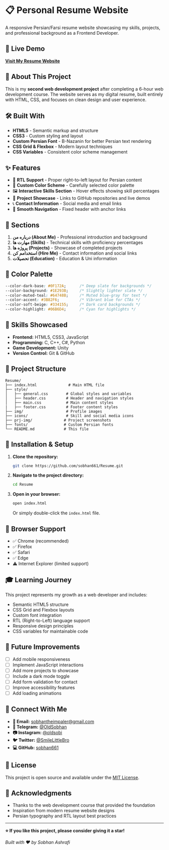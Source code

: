 # 📋 Personal Resume Website

A responsive Persian/Farsi resume website showcasing my skills, projects, and professional background as a Frontend Developer.

## 🌟 Live Demo

**[Visit My Resume Website](https://sobhan661.github.io/Resume/)**

## 📖 About This Project

This is my **second web development project** after completing a 6-hour web development course. The website serves as my digital resume, built entirely with HTML, CSS, and focuses on clean design and user experience.

## 🛠️ Built With

- **HTML5** - Semantic markup and structure
- **CSS3** - Custom styling and layout
- **Custom Persian Font** - B-Nazanin for better Persian text rendering
- **CSS Grid & Flexbox** - Modern layout techniques
- **CSS Variables** - Consistent color scheme management

## ✨ Features

- 📱 **RTL Support** - Proper right-to-left layout for Persian content
- 🎨 **Custom Color Scheme** - Carefully selected color palette
- 🖼️ **Interactive Skills Section** - Hover effects showing skill percentages
- 📂 **Project Showcase** - Links to GitHub repositories and live demos
- 📞 **Contact Information** - Social media and email links
- 🔗 **Smooth Navigation** - Fixed header with anchor links

## 🎯 Sections

1. **درباره من (About Me)** - Professional introduction and background
2. **مهارت ها (Skills)** - Technical skills with proficiency percentages
3. **پروژه ها (Projects)** - Showcase of completed projects
4. **استخدامم کن (Hire Me)** - Contact information and social links
1. **تحصیلات (Education)** - Education & Uni information

## 🎨 Color Palette

```css
--color-dark-base: #0F172A;      /* Deep slate for backgrounds */
--color-background: #1E293B;     /* Slightly lighter slate */
--color-muted-teal: #64748B;     /* Muted blue-gray for text */
--color-accent: #3B82F6;         /* Vibrant blue for CTAs */
--color-soft-beige: #334155;     /* Dark card backgrounds */
--color-highlight: #06B6D4;      /* Cyan for highlights */
```

## 🚀 Skills Showcased

- **Frontend:** HTML5, CSS3, JavaScript
- **Programming:** C, C++, C#, Python
- **Game Development:** Unity
- **Version Control:** Git & GitHub

## 📁 Project Structure

```
Resume/
├── index.html              # Main HTML file
├── style/
│   ├── general.css        # Global styles and variables
│   ├── header.css         # Header and navigation styles
│   ├── main.css           # Main content styles
|   ├── footer.css         # Footer content styles
├── img/                   # Profile images
├── icons/                 # Skill and social media icons
├── prj-img/              # Project screenshots
├── fonts/                # Custom Persian fonts
└── README.md             # This file
```

## 🔧 Installation & Setup

1. **Clone the repository:**
   ```bash
   git clone https://github.com/sobhan661/Resume.git
   ```

2. **Navigate to the project directory:**
   ```bash
   cd Resume
   ```

3. **Open in your browser:**
   ```bash
   open index.html
   ```
   Or simply double-click the `index.html` file.

## 📱 Browser Support

- ✅ Chrome (recommended)
- ✅ Firefox
- ✅ Safari
- ✅ Edge
- ⚠️ Internet Explorer (limited support)

## 🎓 Learning Journey

This project represents my growth as a web developer and includes:
- Semantic HTML5 structure
- CSS Grid and Flexbox layouts
- Custom font integration
- RTL (Right-to-Left) language support
- Responsive design principles
- CSS variables for maintainable code

## 🔄 Future Improvements

- [ ] Add mobile responsiveness
- [ ] Implement JavaScript interactions
- [ ] Add more projects to showcase
- [ ] Include a dark mode toggle
- [ ] Add form validation for contact
- [ ] Improve accessibility features
- [ ] Add loading animations

## 🤝 Connect With Me

- **📧 Email:** sobhantheimpaler@gmail.com
- **📱 Telegram:** [@OldSobhan](https://t.me/OldSobhan)
- **📷 Instagram:** [@oldsobi](https://instagram.com/oldsobi)
- **🐦 Twitter:** [@SmileLittleBro](https://twitter.com/SmileLittleBro)
- **💻 GitHub:** [sobhan661](https://github.com/sobhan661)

## 📄 License

This project is open source and available under the [MIT License](LICENSE).

## 🙏 Acknowledgments

- Thanks to the web development course that provided the foundation
- Inspiration from modern resume website designs
- Persian typography and RTL layout best practices

---

**⭐ If you like this project, please consider giving it a star!**

*Built with ❤️ by Sobhan Ashrafi*
